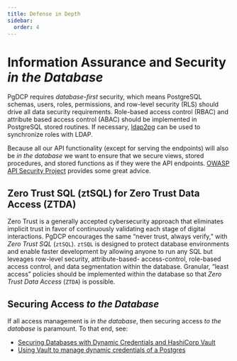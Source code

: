 ```yaml
---
title: Defense in Depth
sidebar:
  order: 4
---
```


# Information Assurance and Security _in the Database_

PgDCP requires _database-first_ security, which means PostgreSQL schemas, users,
roles, permissions, and row-level security (RLS) should drive all data security
requirements. Role-based access control (RBAC) and attribute based access
control (ABAC) should be implemented in PostgreSQL stored routines. If
necessary, [ldap2pg](https://github.com/dalibo/ldap2pg) can be used to
synchronize roles with LDAP.

Because all our API functionality (except for serving the endpoints) will also
be _in the database_ we want to ensure that we secure views, stored procedures,
and stored functions as if they were the API endpoints.
[OWASP API Security Project](https://owasp.org/www-project-api-security/)
provides some great advice.

## Zero Trust SQL (ztSQL) for Zero Trust Data Access (ZTDA)

Zero Trust is a generally accepted cybersecurity approach that eliminates
implicit trust in favor of continuously validating each stage of digital
interactions. PgDCP encourages the same “never trust, always verify,” with _Zero
Trust SQL_ (`ztSQL`). `ztSQL` is designed to protect database environments and
enable faster development by allowing anyone to run any SQL but leveages
row-level security, attribute-based- access-control, role-based access control,
and data segmentation within the database. Granular, “least access” policies
should be implemented within the database so that _Zero Trust Data Access_
(`ZTDA`) is possible.

## Securing Access _to the Database_

If all access management is _in the database_, then securing access _to the
database_ is paramount. To that end, see:

- [Securing Databases with Dynamic Credentials and HashiCorp
  Vault](https://github.com/sql2/PostgreSQL_with_Dynamic_Credentials)
- [Using Vault to manage dynamic credentials of a
  Postgres](https://github.com/florx/secrets-are-hard-demo)
